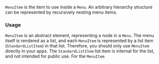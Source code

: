 `MenuItem` is the item to use inside a `Menu`. An arbitrary hierarchy structure can be represented by recursively nesting menu items.
### Usage

`MenuItem` is an abstract element, representing a node in a `Menu`. The menu itself is rendered as a list, and each `MenuItem` is represented by a list item (`StandardListItem`) in that list. Therefore, you should only use `MenuItem` directly in your apps. The `StandardListItem` list item is internal for the list, and not intended for public use. For the `MenuItem`